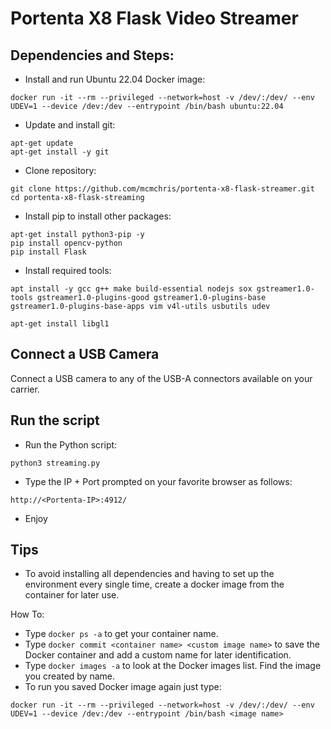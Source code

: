 # Portenta X8 Flask Video Streamer

## Dependencies and Steps:

- Install and run Ubuntu 22.04 Docker image:

```
docker run -it --rm --privileged --network=host -v /dev/:/dev/ --env UDEV=1 --device /dev:/dev --entrypoint /bin/bash ubuntu:22.04
```
- Update and install git:

```
apt-get update
apt-get install -y git
```
- Clone repository:

```
git clone https://github.com/mcmchris/portenta-x8-flask-streamer.git
cd portenta-x8-flask-streaming
```
- Install pip to install other packages:

```
apt-get install python3-pip -y
pip install opencv-python
pip install Flask
```

- Install required tools:

```
apt install -y gcc g++ make build-essential nodejs sox gstreamer1.0-tools gstreamer1.0-plugins-good gstreamer1.0-plugins-base gstreamer1.0-plugins-base-apps vim v4l-utils usbutils udev

apt-get install libgl1
```

## Connect a USB Camera

Connect a USB camera to any of the USB-A connectors available on your carrier.

## Run the script

- Run the Python script:

```
python3 streaming.py
```

- Type the IP + Port prompted on your favorite browser as follows:

`http://<Portenta-IP>:4912/`

- Enjoy

## Tips

- To avoid installing all dependencies and having to set up the environment every single time, create a docker image from the container for later use.

How To:

- Type `docker ps -a` to get your container name.
- Type `docker commit <container name> <custom image name>` to save the Docker container and add a custom name for later identification.
- Type `docker images -a` to look at the Docker images list. Find the image you created by name.
- To run you saved Docker image again just type:
```
docker run -it --rm --privileged --network=host -v /dev/:/dev/ --env UDEV=1 --device /dev:/dev --entrypoint /bin/bash <image name>
```


